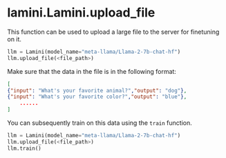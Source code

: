 # lamini.Lamini.upload_file

This function can be used to upload a large file to the server for finetuning on it.

```python
llm = Lamini(model_name="meta-llama/Llama-2-7b-chat-hf")
llm.upload_file(<file_path>)
```

Make sure that the data in the file is in the following format:
```json
[
{"input": "What's your favorite animal?","output": "dog"},
{"input": "What's your favorite color?","output": "blue"},
    ......
]
```

You can subsequently train on this data using the `train` function.
```python
llm = Lamini(model_name="meta-llama/Llama-2-7b-chat-hf")
llm.upload_file(<file_path>)
llm.train()
```